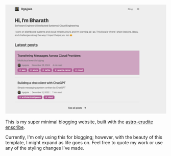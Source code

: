 ![Showcase Card](/public/static/homepage.png) 

This is my super minimal blogging website, built with the [astro-erudite](https://github.com/jktrn/astro-erudite.git) [enscribe](https://enscribe.dev/).

Currently, I'm only using this for blogging; however, with the beauty of this template, I might expand as life goes on. Feel free to quote my work or use any of the styling changes I've made.
